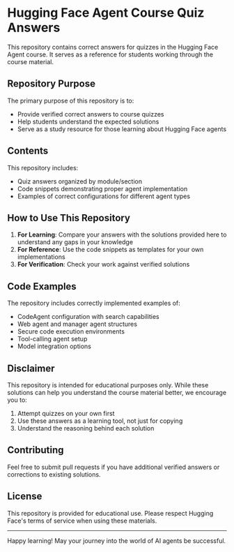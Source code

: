 # Hugging Face Agent Course Quiz Answers

This repository contains correct answers for quizzes in the Hugging Face Agent course. It serves as a reference for students working through the course material.

## Repository Purpose

The primary purpose of this repository is to:
- Provide verified correct answers to course quizzes
- Help students understand the expected solutions
- Serve as a study resource for those learning about Hugging Face agents

## Contents

This repository includes:
- Quiz answers organized by module/section
- Code snippets demonstrating proper agent implementation
- Examples of correct configurations for different agent types

## How to Use This Repository

1. **For Learning**: Compare your answers with the solutions provided here to understand any gaps in your knowledge
2. **For Reference**: Use the code snippets as templates for your own implementations
3. **For Verification**: Check your work against verified solutions

## Code Examples

The repository includes correctly implemented examples of:

- CodeAgent configuration with search capabilities
- Web agent and manager agent structures
- Secure code execution environments
- Tool-calling agent setup
- Model integration options

## Disclaimer

This repository is intended for educational purposes only. While these solutions can help you understand the course material better, we encourage you to:

1. Attempt quizzes on your own first
2. Use these answers as a learning tool, not just for copying
3. Understand the reasoning behind each solution

## Contributing

Feel free to submit pull requests if you have additional verified answers or corrections to existing solutions.

## License

This repository is provided for educational use. Please respect Hugging Face's terms of service when using these materials.

---

Happy learning! May your journey into the world of AI agents be successful.
